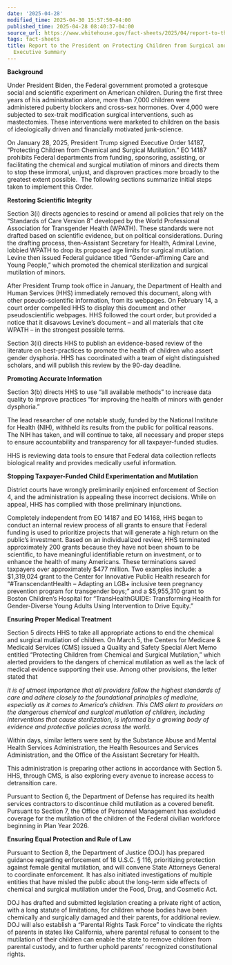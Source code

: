 ```yaml
---
date: '2025-04-28'
modified_time: 2025-04-30 15:57:50-04:00
published_time: 2025-04-28 08:40:37-04:00
source_url: https://www.whitehouse.gov/fact-sheets/2025/04/report-to-the-president-on-protecting-children-from-surgical-and-chemical-mutilation-executive-summary/
tags: fact-sheets
title: Report to the President on Protecting Children from Surgical and Chemical Mutilation
  Executive Summary
---
```

 
**Background**

Under President Biden, the Federal government promoted a grotesque
social and scientific experiment on American children. During the first
three years of his administration alone, more than 7,000 children were
administered puberty blockers and cross-sex hormones. Over 4,000 were
subjected to sex-trait modification surgical interventions, such as
mastectomies. These interventions were marketed to children on the basis
of ideologically driven and financially motivated junk-science.

On January 28, 2025, President Trump signed Executive Order 14187,
“Protecting Children from Chemical and Surgical Mutilation.” EO 14187
prohibits Federal departments from funding, sponsoring, assisting, or
facilitating the chemical and surgical mutilation of minors and directs
them to stop these immoral, unjust, and disproven practices more broadly
to the greatest extent possible.  The following sections summarize
initial steps taken to implement this Order.

**Restoring Scientific Integrity**

Section 3(i) directs agencies to rescind or amend all policies that rely
on the “Standards of Care Version 8” developed by the World Professional
Association for Transgender Health (WPATH). These standards were not
drafted based on scientific evidence, but on political considerations.
During the drafting process, then-Assistant Secretary for Health,
Admiral Levine, lobbied WPATH to drop its proposed age limits for
surgical mutilation. Levine then issued Federal guidance titled
“Gender-affirming Care and Young People,” which promoted the chemical
sterilization and surgical mutilation of minors.

After President Trump took office in January, the Department of Health
and Human Services (HHS) immediately removed this document, along with
other pseudo-scientific information, from its webpages. On February 14,
a court order compelled HHS to display this document and other
pseudoscientific webpages. HHS followed the court order, but provided a
notice that it disavows Levine’s document – and all materials that cite
WPATH – in the strongest possible terms.

Section 3(ii) directs HHS to publish an evidence-based review of the
literature on best-practices to promote the health of children who
assert gender dysphoria. HHS has coordinated with a team of eight
distinguished scholars, and will publish this review by the 90-day
deadline.

**Promoting Accurate Information**

Section 3(b) directs HHS to use “all available methods” to increase data
quality to improve practices “for improving the health of minors with
gender dysphoria.”

The lead researcher of one notable study, funded by the National
Institute for Health (NIH), withheld its results from the public for
political reasons. The NIH has taken, and will continue to take, all
necessary and proper steps to ensure accountability and transparency for
all taxpayer-funded studies.

HHS is reviewing data tools to ensure that Federal data collection
reflects biological reality and provides medically useful information.

**Stopping Taxpayer-Funded Child Experimentation and Mutilation**

District courts have wrongly preliminarily enjoined enforcement of
Section 4, and the administration is appealing these incorrect
decisions. While on appeal, HHS has complied with those preliminary
injunctions.

Completely independent from EO 14187 and EO 14168, HHS began to conduct
an internal review process of all grants to ensure that Federal funding
is used to prioritize projects that will generate a high return on the
public’s investment. Based on an individualized review, HHS terminated
approximately 200 grants because they have not been shown to be
scientific, to have meaningful identifiable return on investment, or to
enhance the health of many Americans. These terminations saved taxpayers
over approximately $477 million. Two examples include: a $1,319,024
grant to the Center for Innovative Public Health research for
“#TranscendantHealth – Adapting an LGB+ inclusive teen pregnancy
prevention program for transgender boys;” and a $5,955,310 grant to
Boston Children’s Hospital for “TransHealthGUIDE: Transforming Health
for Gender-Diverse Young Adults Using Intervention to Drive Equity.”

**Ensuring Proper Medical Treatment**

Section 5 directs HHS to take all appropriate actions to end the
chemical and surgical mutilation of children. On March 5, the Centers
for Medicare & Medicaid Services (CMS) issued a Quality and Safety
Special Alert Memo entitled “Protecting Children from Chemical and
Surgical Mutilation,” which alerted providers to the dangers of chemical
mutilation as well as the lack of medical evidence supporting their use.
Among other provisions, the letter stated that

*it is of utmost importance that all providers follow the highest
standards of care and adhere closely to the foundational principles of
medicine, especially as it comes to America’s children. This CMS alert
to providers on the dangerous chemical and surgical mutilation of
children, including interventions that cause sterilization, is informed
by a growing body of evidence and protective policies across the world.*

Within days, similar letters were sent by the Substance Abuse and Mental
Health Services Administration, the Health Resources and Services
Administration, and the Office of the Assistant Secretary for Health.

This administration is preparing other actions in accordance with
Section 5. HHS, through CMS, is also exploring every avenue to increase
access to detransition care.

Pursuant to Section 6, the Department of Defense has required its health
services contractors to discontinue child mutilation as a covered
benefit. Pursuant to Section 7, the Office of Personnel Management has
excluded coverage for the mutilation of the children of the Federal
civilian workforce beginning in Plan Year 2026.

**Ensuring Equal Protection and Rule of Law**

Pursuant to Section 8, the Department of Justice (DOJ) has prepared
guidance regarding enforcement of 18 U.S.C. § 116, prioritizing
protection against female genital mutilation, and will convene State
Attorneys General to coordinate enforcement. It has also initiated
investigations of multiple entities that have misled the public about
the long-term side effects of chemical and surgical mutilation under the
Food, Drug, and Cosmetic Act.

DOJ has drafted and submitted legislation creating a private right of
action, with a long statute of limitations, for children whose bodies
have been chemically and surgically damaged and their parents, for
additional review. DOJ will also establish a “Parental Rights Task
Force” to vindicate the rights of parents in states like California,
where parental refusal to consent to the mutilation of their children
can enable the state to remove children from parental custody, and to
further uphold parents’ recognized constitutional rights.  
